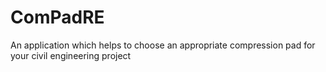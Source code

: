 # ComPadRE
An application which helps to choose an appropriate compression pad for your civil engineering project 
